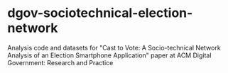 # dgov-sociotechnical-election-network
Analysis code and datasets for "Cast to Vote: A Socio-technical Network Analysis of an Election Smartphone Application" paper at ACM Digital Government: Research and Practice
